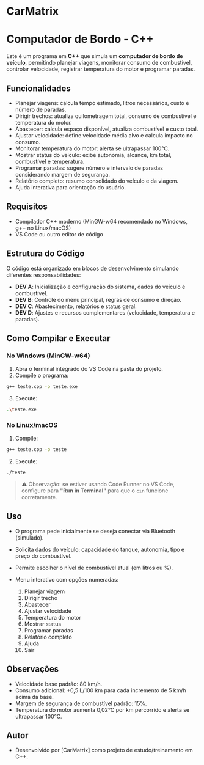# CarMatrix
# Computador de Bordo - C++

Este é um programa em **C++** que simula um **computador de bordo de veículo**, permitindo planejar viagens, monitorar consumo de combustível, controlar velocidade, registrar temperatura do motor e programar paradas.

## Funcionalidades

- Planejar viagens: calcula tempo estimado, litros necessários, custo e número de paradas.
- Dirigir trechos: atualiza quilometragem total, consumo de combustível e temperatura do motor.
- Abastecer: calcula espaço disponível, atualiza combustível e custo total.
- Ajustar velocidade: define velocidade média alvo e calcula impacto no consumo.
- Monitorar temperatura do motor: alerta se ultrapassar 100°C.
- Mostrar status do veículo: exibe autonomia, alcance, km total, combustível e temperatura.
- Programar paradas: sugere número e intervalo de paradas considerando margem de segurança.
- Relatório completo: resumo consolidado do veículo e da viagem.
- Ajuda interativa para orientação do usuário.

## Requisitos

- Compilador C++ moderno (MinGW-w64 recomendado no Windows, g++ no Linux/macOS)
- VS Code ou outro editor de código

## Estrutura do Código

O código está organizado em blocos de desenvolvimento simulando diferentes responsabilidades:

- **DEV A**: Inicialização e configuração do sistema, dados do veículo e combustível.
- **DEV B**: Controle do menu principal, regras de consumo e direção.
- **DEV C**: Abastecimento, relatórios e status geral.
- **DEV D**: Ajustes e recursos complementares (velocidade, temperatura e paradas).

## Como Compilar e Executar

### No Windows (MinGW-w64)

1. Abra o terminal integrado do VS Code na pasta do projeto.
2. Compile o programa:
```bash
g++ teste.cpp -o teste.exe
````

3. Execute:

```bash
.\teste.exe
```

### No Linux/macOS

1. Compile:

```bash
g++ teste.cpp -o teste
```

2. Execute:

```bash
./teste
```

> ⚠️ Observação: se estiver usando Code Runner no VS Code, configure para **"Run in Terminal"** para que o `cin` funcione corretamente.

## Uso

* O programa pede inicialmente se deseja conectar via Bluetooth (simulado).
* Solicita dados do veículo: capacidade do tanque, autonomia, tipo e preço do combustível.
* Permite escolher o nível de combustível atual (em litros ou %).
* Menu interativo com opções numeradas:

  1. Planejar viagem
  2. Dirigir trecho
  3. Abastecer
  4. Ajustar velocidade
  5. Temperatura do motor
  6. Mostrar status
  7. Programar paradas
  8. Relatório completo
  9. Ajuda
  10. Sair

## Observações

* Velocidade base padrão: 80 km/h.
* Consumo adicional: +0,5 L/100 km para cada incremento de 5 km/h acima da base.
* Margem de segurança de combustível padrão: 15%.
* Temperatura do motor aumenta 0,02°C por km percorrido e alerta se ultrapassar 100°C.

## Autor

* Desenvolvido por [CarMatrix] como projeto de estudo/treinamento em C++.